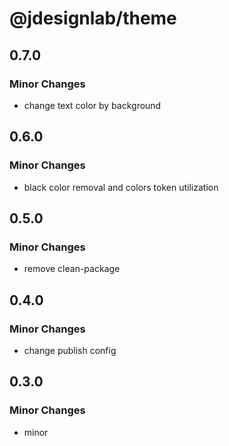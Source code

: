 # @jdesignlab/theme

## 0.7.0

### Minor Changes

- change text color by background

## 0.6.0

### Minor Changes

- black color removal and colors token utilization

## 0.5.0

### Minor Changes

- remove clean-package

## 0.4.0

### Minor Changes

- change publish config

## 0.3.0

### Minor Changes

- minor
